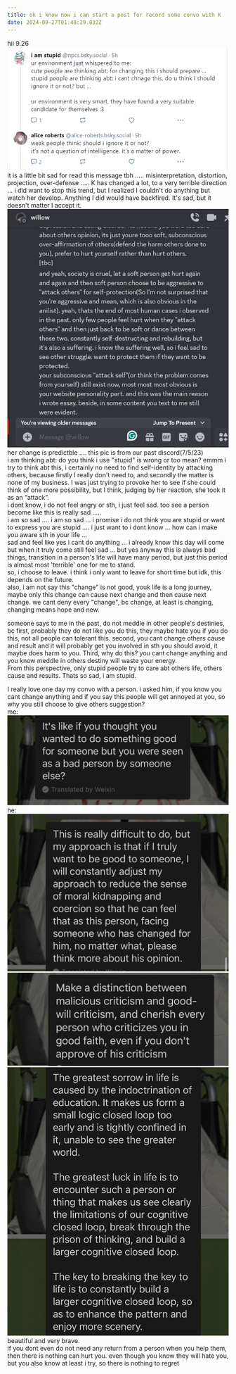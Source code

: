 ```yaml
---
title: ok i know now i can start a post for record some convo with K
date: 2024-09-27T01:48:29.832Z
---
```





hii
9.26
![20240926203628.png](https://github.com/0xemmkty/tinymind-blog/blob/main/assets/images/2024-09-27/1727401046663.png?raw=true)  
it is a little bit sad for read this message tbh .....
misinterpretation, distortion, projection, over-defense .....
K has changed a lot, to a very terrible direction ... i did want to stop this trend, but I realized I couldn't do anything but watch her develop. Anything I did would have backfired. It's sad, but it doesn't matter I accept it.
![微信图片_20240926204719.png](https://github.com/0xemmkty/tinymind-blog/blob/main/assets/images/2024-09-27/1727401654978.png?raw=true)
her change is predictble .... this pic is from our past discord(7/5/23)  
i am thinking abt: do you think i use "stupid" is wrong or too mean? emmm i try to think abt this, i certainly no need to find self-identity by attacking others, because firstly I really don't need to, and secondly the matter is none of my business. I was just trying to provoke her to see if she could think of one more possibility, but I think, judging by her reaction, she took it as an “attack”.  
i dont know, i do not feel angry or sth, i just feel sad. too see a person become like this is really sad .....  
i am so sad .... i am so sad ... i promise i do not think you are stupid or want to express you are stupid .... i just want to i dont know ... how can i make you aware sth in your life ...   
sad and feel like yes i cant do anything ... i already know this day will come but when it truly come still feel sad ... but yes anyway this is always bad things, transition in a person's life will have many period, but just this period is almost most 'terrible' one for me to stand.  
so, i choose to leave. i think i only want to leave for short time but idk, this depends on the future.    
also, i am not say this "change" is not good, youk life is a long journey, maybe only this change can cause next change and then cause next change. we cant deny every "change", bc change, at least is changing, changing means hope and new.
  
someone says to me in the past, do not meddle in other people's destinies, bc first, probably they do not like you do this, they maybe hate you if you do this, not all people can tolerant this. second, you cant change others cause and result and it will probably get you involved in sth you should avoid, it maybe does harm to you. Third, why do this? you cant change anything and you know meddle in others destiny will waste your energy.  
From this perspective, only stupid people try to care abt others life, others cause and results. Thats so sad, i am stupid.   
  
I really love one day my convo with a person. i asked him, if you know you cant change anything and if you say this people will get annoyed at you, so why you still choose to give others suggestion?  
me: ![1.jpg](https://github.com/0xemmkty/tinymind-blog/blob/main/assets/images/2024-09-27/1727404379601.jpg?raw=true)  
he: ![2.jpg](https://github.com/0xemmkty/tinymind-blog/blob/main/assets/images/2024-09-27/1727404398375.jpg?raw=true)  
![3.jpg](https://github.com/0xemmkty/tinymind-blog/blob/main/assets/images/2024-09-27/1727404407798.jpg?raw=true)  
![4.jpg](https://github.com/0xemmkty/tinymind-blog/blob/main/assets/images/2024-09-27/1727404416398.jpg?raw=true)
beautiful and very brave.  
if you dont even do not need any return from a person when you help them, then there is nothing can hurt you. even though you know they will hate you, but you also know at least i try, so there is nothing to regret

